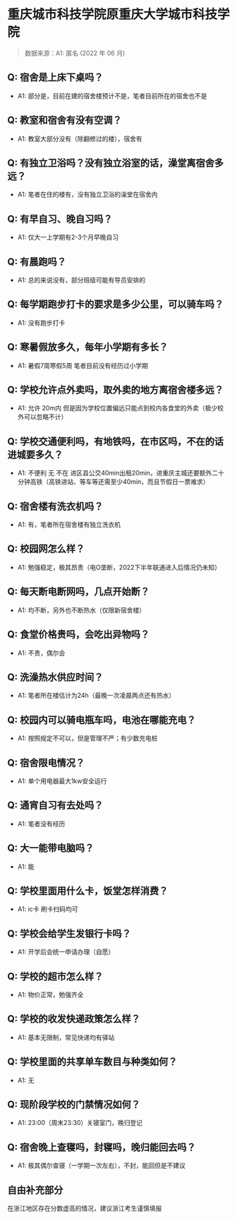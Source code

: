# 重庆城市科技学院原重庆大学城市科技学院

> 数据来源：A1: 匿名 (2022 年 06 月)

## Q: 宿舍是上床下桌吗？

- A1: 部分是，目前在建的宿舍楼预计不是，笔者目前所在的宿舍也不是

## Q: 教室和宿舍有没有空调？

- A1: 教室大部分没有（除翻修过的楼），宿舍有

## Q: 有独立卫浴吗？没有独立浴室的话，澡堂离宿舍多远？

- A1: 笔者在住的楼有，没有独立卫浴的澡堂在宿舍内

## Q: 有早自习、晚自习吗？

- A1: 仅大一上学期有2-3个月早晚自习

## Q: 有晨跑吗？

- A1: 总的来说没有，部分班级可能有导员安排的

## Q: 每学期跑步打卡的要求是多少公里，可以骑车吗？

- A1: 没有跑步打卡

## Q: 寒暑假放多久，每年小学期有多长？

- A1: 暑假7周寒假5周 笔者目前没有经历过小学期

## Q: 学校允许点外卖吗，取外卖的地方离宿舍楼多远？

- A1: 允许 20m内 但是因为学校位置偏远只能点到校内各食堂的外卖（极少校外可以忽略不计）

## Q: 学校交通便利吗，有地铁吗，在市区吗，不在的话进城要多久？

- A1: 不便利 无 不在 进区县公交40min出租20min，进重庆主城还要额外二十分钟高铁（高铁进站、等车等还需至少40min，而且节假日一票难求）

## Q: 宿舍楼有洗衣机吗？

- A1: 有，笔者所在宿舍楼有独立洗衣机

## Q: 校园网怎么样？

- A1: 勉强稳定，极其昂贵（电O垄断，2022下半年联通进入后情况仍未知）

## Q: 每天断电断网吗，几点开始断？

- A1: 均不断，另外也不断热水（仅限新宿舍楼）

## Q: 食堂价格贵吗，会吃出异物吗？

- A1: 不贵，偶尔会

## Q: 洗澡热水供应时间？

- A1: 笔者所在楼估计为24h（最晚一次凌晨两点还有热水）

## Q: 校园内可以骑电瓶车吗，电池在哪能充电？

- A1: 按照规定不可以，但是管理不严；有少数充电桩

## Q: 宿舍限电情况？

- A1: 单个用电器最大1kw安全运行

## Q: 通宵自习有去处吗？

- A1: 笔者没有经历

## Q: 大一能带电脑吗？

- A1: 能

## Q: 学校里面用什么卡，饭堂怎样消费？

- A1: ic卡 刷卡扫码均可

## Q: 学校会给学生发银行卡吗？

- A1: 开学后会统一申请办理（自愿）

## Q: 学校的超市怎么样？

- A1: 物价正常，勉强齐全

## Q: 学校的收发快递政策怎么样？

- A1: 基本无限制，常见快递均有驿站

## Q: 学校里面的共享单车数目与种类如何？

- A1: 无

## Q: 现阶段学校的门禁情况如何？

- A1: 23:00（周末23:30）关寝室门，晚归登记

## Q: 宿舍晚上查寝吗，封寝吗，晚归能回去吗？

- A1: 极其偶尔查寝（一学期一次左右），不封，能回但是不建议

## 自由补充部分

在浙江地区存在分数虚高的情况，建议浙江考生谨慎填报